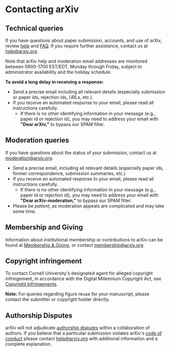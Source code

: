 Contacting arXiv
===============================

## Technical queries

If you have questions about paper submission, accounts, and use of arXiv, review [help](/help/index.md) and [FAQ](/help/index.md). If you require further assistance, contact us at help@arxiv.org. 

Note that arXiv help and moderation email addresses are monitored between 0900-1700 EST/EDT, Monday through Friday, subject to administrator availability and the holiday schedule.

**To avoid a long delay in receiving a response:** 

-   Send a precise email including all relevant details (especially submission or paper ids, rejection ids, URLs, etc.).
-   If you receive an automated response to your email, please read all instructions carefully.
    -   If there is no other identifying information in your message
        (e.g., paper id or rejection id), you may need to address your
        email with **"Dear arXiv,"** to bypass our SPAM filter.

## Moderation queries

If you have questions about the status of your submission, contact us at moderation@arxiv.org.
 
-   Send a precise email, including all relevant details (especially paper ids, former correspondence, submission summaries, etc.)
-   If you receive an automated response to your email, please read all instructions carefully.
    -   If there is no other identifying information in your message
        (e.g., paper id or rejection id), you may need to address your
        email with **"Dear arXiv-moderation,"** to bypass our SPAM
        filter.
-   Please be *patient*, as moderation appeals are complicated and may
    take some time.

## Membership and Giving

Information about institutional membership or contributions to arXiv can be found at [Membership & Giving](/about/give.md), or contact membership@arxiv.org.

## Copyright infringement

To contact Cornell University's designated agent for alleged copyright
infringement, in accordance with the Digital Millennium Copyright Act,
see [Copyright
Infringements](http://www.cornell.edu/copyright-infringement.cfm). 

<span id="figures"></span>
**Note:** For queries regarding figure reuse for your manuscript, please contact the submitter or copyright holder directly.

## Authorship Disputes

arXiv will not adjudicate [authorship disputes](/help/authority.md#coauthor) within a collaboration of authors. If you believe that a particular submission violates arXiv's [code of conduct](/help/policies/code_of_conduct.md) please contact help@arxiv.org with additional information and a complete explanation.